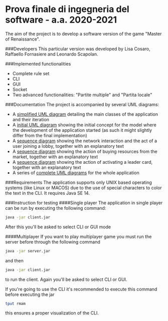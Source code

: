 # Prova finale di ingegneria del software - a.a. 2020-2021
The aim of the project is to develop a software version of the game "Master of Renaissance".

###Developers
This particular version was developed by Lisa Cosaro, Raffaello Fornasiere and Leonardo Scapolan.

###Implemented functionalities
- Complete rule set
- CLI
- GUI
- Socket
- Two advanced functionalities: "Partite multiple" and "Partita locale"

###Documentation
The project is accompanied by several UML diagrams:

- A [simplified UML diagram](https://github.com/RaffaelloFornasiere/ing-sw-2021-Cosaro-Fornasiere-Scapolan/blob/main/deliverables/UMLdiagram/SimplifiedUML.png) detailing the main classes of the application and their iteration
- A [initial UML diagram](https://github.com/RaffaelloFornasiere/ing-sw-2021-Cosaro-Fornasiere-Scapolan/blob/main/deliverables/UMLdiagram/InitialUML.png) showing the initial concept for the model where the development of the application started (as such it might slightly differ from the final implementation)
- A [sequence diagram](https://github.com/RaffaelloFornasiere/ing-sw-2021-Cosaro-Fornasiere-Scapolan/tree/main/deliverables/UMLdiagram/Sequence%20Diagrams/PlayerJoiningGame) showing the network interaction and the act of a user joining a lobby, together with an explanatory text
- A [sequence diagram](https://github.com/RaffaelloFornasiere/ing-sw-2021-Cosaro-Fornasiere-Scapolan/tree/main/deliverables/UMLdiagram/Sequence%20Diagrams/Buy%20a%20resource) showing the action of buying resources from the market, together with an explanatory text
- A [sequence diagram](https://github.com/RaffaelloFornasiere/ing-sw-2021-Cosaro-Fornasiere-Scapolan/tree/main/deliverables/UMLdiagram/Sequence%20Diagrams/PlayLeaderCard) showing the action of activating a leader card, together with an explanatory text
- A series of [complete UML diagrams](https://github.com/RaffaelloFornasiere/ing-sw-2021-Cosaro-Fornasiere-Scapolan/tree/main/deliverables/UMLdiagram/CompleteUML) for the whole application

###Requirements
The application supports only UNIX based operating systems (like Linux or MACOS) due to the use of special characters to color the text in the CLI.
It requires Java SE 14.

###Instruction for testing
####Single player
The application in single player can be run by executing the following command:
```bash
java -jar client.jar
```
After this you'll be asked to select CLI or GUI mode

####Multiplayer
If you want to play multiplayer game you must run the server before through the following command
```bash
java -jar server.jar
```
and then 
```bash
java -jar client.jar
```
to run the client. Again you'll be asked to select CLI or GUI.

If you're going to use the CLI it's recommended to execute this command before executing the jar
```bash
tput rmam
```
this ensures a proper visualization of the CLI.
